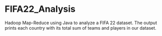 # FIFA22_Analysis
Hadoop Map-Reduce using Java to analyze a FIFA 22 dataset. The output prints each country with its total sum of teams and players in our dataset.
